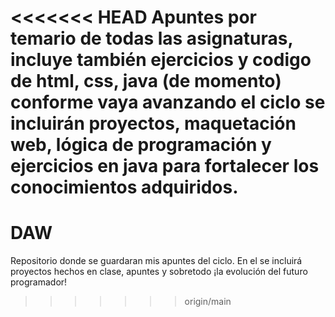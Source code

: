 <<<<<<< HEAD
Apuntes por temario de todas las asignaturas, incluye también ejercicios y codigo de html, css, java (de momento) conforme vaya avanzando el ciclo se incluirán proyectos, maquetación web, lógica de programación y ejercicios en java para fortalecer los conocimientos adquiridos.
=======
# DAW
Repositorio donde se guardaran mis apuntes del ciclo. En el se incluirá proyectos hechos en clase, apuntes y sobretodo ¡la evolución del futuro programador!
>>>>>>> origin/main
